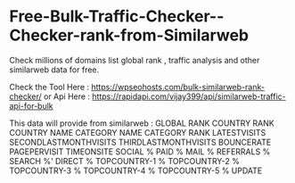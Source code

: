 # Free-Bulk-Traffic-Checker--Checker-rank-from-Similarweb
Check millions of domains list global rank , traffic analysis and other similarweb data for free. 

Check the Tool Here : https://wpseohosts.com/bulk-similarweb-rank-checker/ or Api Here : https://rapidapi.com/vijay399/api/similarweb-traffic-api-for-bulk

This data will provide from similarweb :
    GLOBAL RANK
    COUNTRY RANK
    COUNTRY NAME
    CATEGORY NAME
    CATEGORY RANK
    LATESTVISITS
    SECONDLASTMONTHVISITS
    THIRDLASTMONTHVISITS
    BOUNCERATE
    PAGEPERVISIT
    TIMEONSITE
    SOCIAL %
    PAID %
    MAIL %
    REFERRALS %
    SEARCH %'
    DIRECT %
    TOPCOUNTRY-1 %
    TOPCOUNTRY-2 %
    TOPCOUNTRY-3 %
    TOPCOUNTRY-4 %
    TOPCOUNTRY-5 %
    UPDATE

